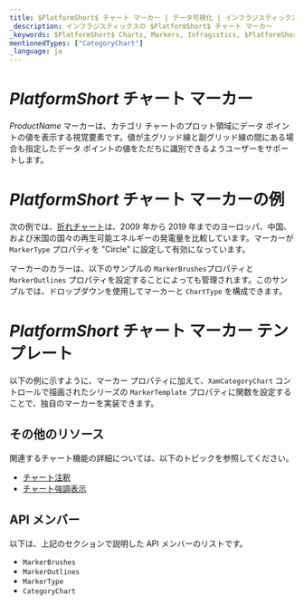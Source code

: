 ```yaml
---
title: $PlatformShort$ チャート マーカー | データ可視化 | インフラジスティックス
_description: インフラジスティックスの $PlatformShort$ チャート マーカー
_keywords: $PlatformShort$ Charts, Markers, Infragistics, $PlatformShort$ チャート, マーカー, インフラジスティックス
mentionedTypes: ["CategoryChart"]
_language: ja
---
```


# $PlatformShort$ チャート マーカー

$ProductName$ マーカーは、カテゴリ チャートのプロット領域にデータ ポイントの値を表示する視覚要素です。値が主グリッド線と副グリッド線の間にある場合も指定したデータ ポイントの値をただちに識別できるようユーザーをサポートします。

# $PlatformShort$ チャート マーカーの例

次の例では、[折れチャート](../types/line-chart.md)は、2009 年から 2019 年までのヨーロッパ、中国、および米国の国々の再生可能エネルギーの発電量を比較しています。マーカーが `MarkerType` プロパティを "Circle" に設定して有効になっています。

マーカーのカラーは、以下のサンプルの `MarkerBrushes`プロパティと `MarkerOutlines` プロパティを設定することによっても管理されます。このサンプルでは、ドロップダウンを使用してマーカーと `ChartType` を構成できます。

<code-view style="height: 500px"
           data-demos-base-url="{environment:dvDemosBaseUrl}"
           iframe-src="{environment:dvDemosBaseUrl}/charts/category-chart-marker-options"
           alt="$PlatformShort$ 構成オプションの例"
           github-src="charts/category-chart/marker-options">
</code-view>

<div class="divider--half"></div>

# $PlatformShort$ チャート マーカー テンプレート

以下の例に示すように、マーカー プロパティに加えて、`XamCategoryChart` コントロールで描画されたシリーズの `MarkerTemplate` プロパティに関数を設定することで、独自のマーカーを実装できます。

<code-view style="height: 600px"
           data-demos-base-url="{environment:dvDemosBaseUrl}"
           iframe-src="{environment:dvDemosBaseUrl}/charts/category-chart-marker-templates"
           alt="$PlatformShort$ チャート マーカーのテンプレート"
           github-src="charts/category-chart/marker-templates">
</code-view>

<div class="divider--half"></div>

## その他のリソース

関連するチャート機能の詳細については、以下のトピックを参照してください。

- [チャート注釈](chart-annotations.md)
- [チャート強調表示](chart-highlighting.md)

## API メンバー

以下は、上記のセクションで説明した API メンバーのリストです。

- `MarkerBrushes`
- `MarkerOutlines`
- `MarkerType`
- `CategoryChart`
